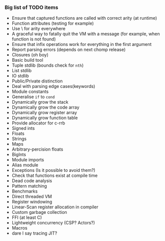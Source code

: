 ### Big list of TODO items

* Ensure that captured functions are called with correct arity (at runtime)
* Function attributes (testing for example)
* Use \ for arity everywhere
* A graceful way to fatally quit the VM with a message (for example, when function is not found)
* Ensure that infix operations work for everything in the first argument
* Report parsing errors (depends on next chomp release)
* Closures (oh boy)
* Basic build tool
* Tuple stdlib (bounds check for `nth`)
* List stdlib
* IO stdlib
* Public/Private distinction
* Deal with parsing edge cases(keywords)
* Module constants
* Generalise `if` to `cond`
* Dynamically grow the stack
* Dynamically grow the code array
* Dynamically grow register array
* Dynamically grow function table
* Provide allocator for c-rrb
* Signed ints
* Floats
* Strings
* Maps
* Arbitrary-percision floats
* BigInts
* Module imports
* Alias module
* Exceptions (Is it possible to avoid them?)
* Check that functions exist at compile time
* Dead code analysis
* Pattern matching
* Benchmarks
* Direct threaded VM
* Register windowing
* Linear-Scan register allocation in compiler
* Custom garbage collection
* FFI (at least C)
* Lightweight concurrency (CSP? Actors?)
* Macros
* dare I say tracing JIT?
